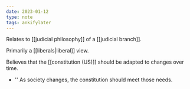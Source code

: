```yaml
---
date: 2023-01-12
type: note
tags: ankifylater
---
```


Relates to [[judicial philosophy]] of a [[judicial branch]].

Primarily a [[liberals|liberal]] view.

Believes that the [[constitution (US)]] should be adapted to changes over time.
 - '' As society changes, the constitution should meet those needs.
